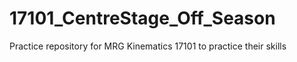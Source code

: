 # 17101_CentreStage_Off_Season
Practice repository for MRG Kinematics 17101 to practice their skills
